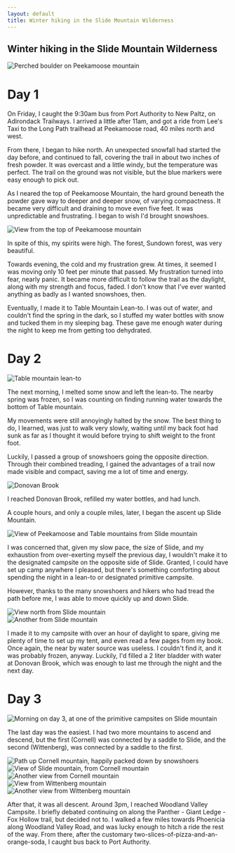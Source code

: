 ```yaml
---
layout: default
title: Winter hiking in the Slide Mountain Wilderness
---
```


## Winter hiking in the Slide Mountain Wilderness

![Perched boulder on Peekamoose mountain](/assets/images/20130313_slide_01_sm.jpg)

# Day 1

On Friday, I caught the 9:30am bus from Port Authority to New Paltz, on Adirondack Trailways. I arrived a little after 11am,
and got a ride from Lee's Taxi to the Long Path trailhead at Peekamoose road, 40 miles north and west.

From there, I began to hike north. An unexpected snowfall had started the day before, and continued to fall, covering the trail 
in about two inches of fresh powder. It was overcast and a little windy, but the temperature was perfect. The trail on the ground
was not visible, but the blue markers were easy enough to pick out.

As I neared the top of Peekamoose Mountain, the hard ground beneath the powder gave way to deeper and deeper snow, of varying
compactness. It became very difficult and draining to move even five feet. It was unpredictable and frustrating. I began to
wish I'd brought snowshoes.

![View from the top of Peekamoose mountain](/assets/images/20130313_slide_02_sm.jpg)

In spite of this, my spirits were high. The forest, Sundown forest, was very beautiful.

Towards evening, the cold and my frustration grew. At times, it seemed I was moving only 10 feet per minute that passed.
My frustration turned into fear, nearly panic. It became more difficult to follow the trail as the daylight, along with
my strength and focus, faded. I don't know that I've ever wanted anything as badly as I wanted snowshoes, then.

Eventually, I made it to Table Mountain Lean-to. I was out of water, and couldn't find the spring in the dark, so I stuffed
my water bottles with snow and tucked them in my sleeping bag. These gave me enough water during the night to keep me
from getting too dehydrated.

# Day 2

![Table mountain lean-to](/assets/images/20130313_slide_03_sm.jpg)

The next morning, I melted some snow and left the lean-to. The nearby spring was frozen, so I was counting
on finding running water towards the bottom of Table mountain.

My movements were still annoyingly halted by the snow. The best thing to do, I learned, was just to walk very slowly, waiting
until my back foot had sunk as far as I thought it would before trying to shift weight to the front foot.

Luckily, I passed a group of snowshoers going the opposite direction. Through their combined treading, I gained the
advantages of a trail now made visible and compact, saving me a lot of time and energy.

![Donovan Brook](/assets/images/20130313_slide_04_sm.jpg)

I reached Donovan Brook, refilled my water bottles, and had lunch.

A couple hours, and only a couple miles, later, I began the ascent up Slide Mountain. 

![View of Peekamoose and Table mountains from Slide mountain](/assets/images/20130313_slide_05_sm.jpg)

I was concerned that, given my slow pace, the size of Slide, and my exhaustion from over-exerting myself the previous day, 
I wouldn't make it to the designated campsite on the opposite side of Slide. Granted, I could have set up camp anywhere I pleased,
but there's something comforting about spending the night in a lean-to or designated primitive campsite.

However, thanks to the many snowshoers and hikers who had tread the path before me, I was able to move quickly up and down Slide. 

![View north from Slide mountain](/assets/images/20130313_slide_06_sm.jpg)<br/>
![Another from Slide mountain](/assets/images/20130313_slide_07_sm.jpg)

I made it to my campsite with over an hour of daylight to spare, giving me plenty of time to set up my tent, and even read a few 
pages from my book. Once again, the near by water source was useless. I couldn't find it, and it was probably frozen, anyway. 
Luckily, I'd filled a 2 liter bladder with water at Donovan Brook, which was enough to last me through the night and the next day.

# Day 3

![Morning on day 3, at one of the primitive campsites on Slide mountain](/assets/images/20130313_slide_08_sm.jpg)

The last day was the easiest. I had two more mountains to ascend and descend, but the first (Cornell) was connected by a saddle
to Slide, and the second (Wittenberg), was connected by a saddle to the first. 

![Path up Cornell mountain, happily packed down by snowshoers](/assets/images/20130313_slide_09_sm.jpg)<br/>
![View of Slide mountain, from Cornell mountain](/assets/images/20130313_slide_10_sm.jpg)<br/>
![Another view from Cornell mountain](/assets/images/20130313_slide_11_sm.jpg)<br/>
![View from Wittenberg mountain](/assets/images/20130313_slide_12_sm.jpg)<br/>
![Another view from Wittenberg mountain](/assets/images/20130313_slide_13_sm.jpg)<br/>

After that, it was all descent. Around 3pm, I reached Woodland Valley Campsite. 
I briefly debated continuing on along the Panther - Giant Ledge - Fox Hollow trail, but decided not to. I walked a few miles 
towards Phoenicia along Woodland Valley Road, and was lucky enough to hitch a ride the rest of the way. From there, after 
the customary two-slices-of-pizza-and-an-orange-soda, I caught bus back to Port Authority.
